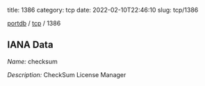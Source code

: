 title: 1386
category: tcp
date: 2022-02-10T22:46:10
slug: tcp/1386

[portdb](/) / [tcp](/category/tcp.html) / 1386


## IANA Data

_Name:_ checksum

_Description:_ CheckSum License Manager

